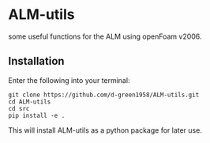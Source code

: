 # ALM-utils
some useful functions for the ALM using openFoam v2006.

## Installation
Enter the following into your terminal:
```
git clone https://github.com/d-green1958/ALM-utils.git
cd ALM-utils
cd src
pip install -e .
```
This will install ALM-utils as a python package for later use.

